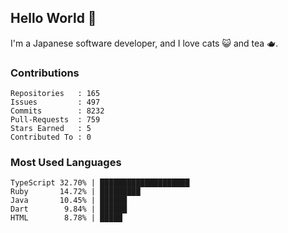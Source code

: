 ## Hello World 👋

I'm a Japanese software developer, and I love cats 😺 and tea 🫖.

### Contributions

    Repositories   : 165
    Issues         : 497
    Commits        : 8232
    Pull-Requests  : 759
    Stars Earned   : 5
    Contributed To : 0

### Most Used Languages

    TypeScript 32.70% | ████████████████████
    Ruby       14.72% | █████████
    Java       10.45% | ██████
    Dart        9.84% | ██████
    HTML        8.78% | █████
